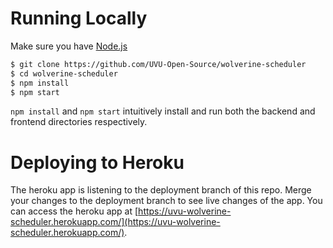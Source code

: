 # Running Locally

Make sure you have [Node.js](http://nodejs.org/)

```sh
$ git clone https://github.com/UVU-Open-Source/wolverine-scheduler
$ cd wolverine-scheduler
$ npm install
$ npm start
```

`npm install` and `npm start` intuitively install and run both the backend and frontend directories respectively.

# Deploying to Heroku

The heroku app is listening to the deployment branch of this repo. Merge your changes to the deployment branch to see live changes of the app. You can access the heroku app at [https://uvu-wolverine-scheduler.herokuapp.com/](https://uvu-wolverine-scheduler.herokuapp.com/).
